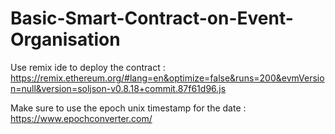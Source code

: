 # Basic-Smart-Contract-on-Event-Organisation
Use remix ide to deploy the contract :
https://remix.ethereum.org/#lang=en&optimize=false&runs=200&evmVersion=null&version=soljson-v0.8.18+commit.87f61d96.js

Make sure to use the epoch unix timestamp for the date :
https://www.epochconverter.com/
